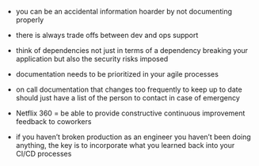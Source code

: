 - you can be an accidental information hoarder by not documenting properly

- there is always trade offs between dev and ops support

- think of dependencies not just in terms of a dependency breaking your application but also the security risks imposed


- documentation needs to be prioritized in your agile processes

- on call documentation that changes too frequently to keep up to date should just have a list of the person to contact in case of emergency 


- Netflix 360 = be able to provide constructive continuous improvement feedback to coworkers

- if you haven’t broken production as an engineer you haven’t been doing anything, the key is to incorporate what you learned back into your CI/CD processes